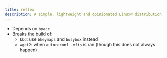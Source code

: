 ```yaml
---
title: reflex
description: A simple, lightweight and opinionated Linux® distribution based on musl libc and toybox
---
```


- Depends on `byacc`
- Breaks the build of:
  - `kbd`: use `bkeymaps` and `busybox` instead
  - `wget2`: when `autoreconf -vfis` is ran (though this does not always happen)
